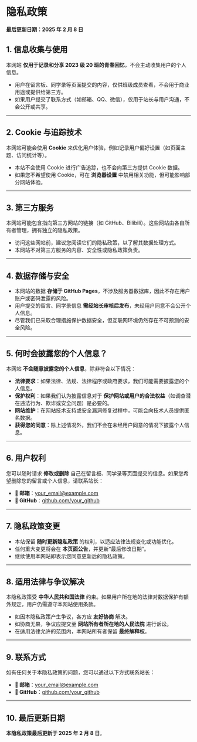 # **隐私政策**  

**最后更新日期：2025 年 2 月 8 日**  

## **1. 信息收集与使用**  
本网站 **仅用于记录和分享 2023 级 20 班的青春回忆**，不会主动收集用户的个人信息。  

- 用户在留言板、同学录等页面提交的内容，仅供班级成员查看，不会用于商业用途或提供给第三方。  
- 如果用户提交了联系方式（如邮箱、QQ、微信），仅用于站长与用户沟通，不会公开或共享。  

---

## **2. Cookie 与追踪技术**  
本网站可能会使用 **Cookie** 来优化用户体验，例如记录用户偏好设置（如页面主题、访问统计等）。  

- 本站不会使用 Cookie 进行广告追踪，也不会向第三方提供 Cookie 数据。  
- 如果您不希望使用 Cookie，可在 **浏览器设置** 中禁用相关功能，但可能影响部分网站体验。  

---

## **3. 第三方服务**  
本网站可能包含指向第三方网站的链接（如 GitHub、Bilibili）。这些网站由各自所有者管理，拥有独立的隐私政策。  

- 访问这些网站前，建议您阅读它们的隐私政策，以了解其数据处理方式。  
- 本网站不对第三方服务的内容、安全性或隐私政策负责。  

---

## **4. 数据存储与安全**  

- 本网站的数据 **存储于 GitHub Pages**，不涉及服务器数据库，因此不存在用户账户或密码泄露的风险。  
- 用户提交的留言、同学录信息 **需经站长审核后发布**，未经用户同意不会公开个人信息。  
- 尽管我们已采取合理措施保护数据安全，但互联网环境仍然存在不可预测的安全风险。  

---

## **5. 何时会披露您的个人信息？**  
本网站 **不会随意披露您的个人信息**，除非符合以下情况：  

- **法律要求**：如果法律、法规、法律程序或政府要求，我们可能需要披露您的个人信息。  
- **保护权利**：如果我们认为披露信息对于 **保护网站或用户的合法权益**（如调查潜在违法行为、欺诈或安全问题）是必要的。  
- **网站维护**：在网站技术支持或安全漏洞修复过程中，可能会向技术人员提供匿名数据。  
- **获得您的同意**：除上述情况外，我们不会在未经用户同意的情况下披露个人信息。  

---

## **6. 用户权利**  
您可以随时请求 **修改或删除** 自己在留言板、同学录等页面提交的信息。如果您希望删除您的留言或个人信息，请联系站长：  

- **📧 邮箱**：your_email@example.com  
- **🔗 GitHub**：[github.com/your_github](https://github.com/your_github)  

---

## **7. 隐私政策变更**  

- 本站保留 **随时更新隐私政策** 的权利，以适应法律法规变化或功能优化。  
- 任何重大变更将会在 **本页面公告**，并更新“最后修改日期”。  
- 继续使用本网站即表示您同意更新后的隐私政策。  

---

## **8. 适用法律与争议解决**  
本隐私政策受 **中华人民共和国法律** 约束。如果用户所在地的法律对数据保护有额外规定，用户仍需遵守本网站使用条款。  

- 如因本隐私政策产生争议，各方应 **友好协商** 解决。  
- 如协商无果，争议应提交至 **网站所有者所在地的人民法院** 进行诉讼。  
- 在适用法律允许的范围内，本网站所有者保留 **最终解释权**。  

---

## **9. 联系方式**  
如有任何关于本隐私政策的问题，您可以通过以下方式联系站长：  

- **📧 邮箱**：your_email@example.com  
- **🔗 GitHub**：[github.com/your_github](https://github.com/your_github)  

---

## **10. 最后更新日期**  
**本隐私政策最后更新于 2025 年 2 月 8 日**。
